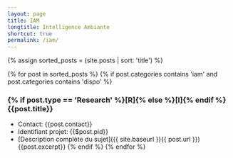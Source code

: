 ```yaml
---
layout: page
title: IAM
longtitle: Intelligence Ambiante
shortcut: true
permalink: /iam/
---
```

{% assign sorted_posts = (site.posts | sort: 'title') %}

{% for post in sorted_posts %}
    {% if post.categories contains 'iam' and post.categories contains 'dispo' %}
### {% if post.type == 'Research' %}[R]{% else %}[I]{% endif %} {{post.title}}    
  * Contact: {{post.contact}}
  * Identifiant projet: {{$post.pid}}
  * [Description complète du sujet]({{ site.baseurl }}{{ post.url }})
{{post.excerpt}}
    {% endif %}
{% endfor %}



